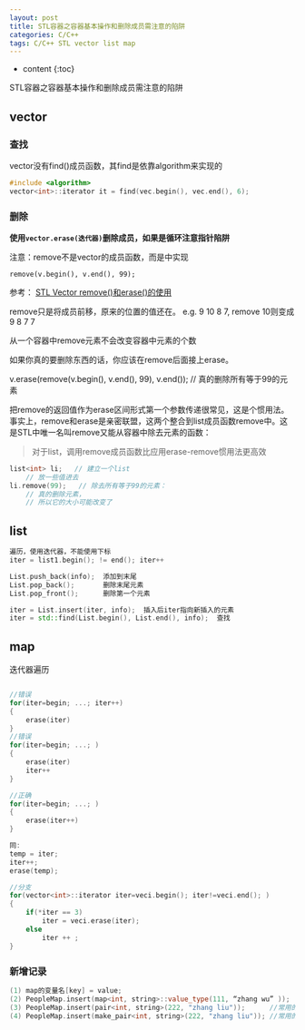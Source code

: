 ```yaml
---
layout: post
title: STL容器之容器基本操作和删除成员需注意的陷阱
categories: C/C++
tags: C/C++ STL vector list map
---
```


* content
{:toc}

STL容器之容器基本操作和删除成员需注意的陷阱



## vector

### 查找

vector没有find()成员函数，其find是依靠algorithm来实现的

```cpp
#include <algorithm>
vector<int>::iterator it = find(vec.begin(), vec.end(), 6);
```

### 删除

**使用`vector.erase(迭代器)`删除成员，如果是循环注意指针陷阱**

注意：remove不是vector的成员函数，而是<algorithm>中实现

`remove(v.begin(), v.end(), 99);`

参考：
[STL Vector remove()和erase()的使用](https://blog.csdn.net/yockie/article/details/7859330)

remove只是将成员前移，原来的位置的值还在。 e.g. 9 10 8 7, remove 10则变成9 8 7 7

从一个容器中remove元素不会改变容器中元素的个数

如果你真的要删除东西的话，你应该在remove后面接上erase。

v.erase(remove(v.begin(), v.end(), 99), v.end());  // 真的删除所有等于99的元素

把remove的返回值作为erase区间形式第一个参数传递很常见，这是个惯用法。事实上，remove和erase是亲密联盟，这两个整合到list成员函数remove中。这是STL中唯一名叫remove又能从容器中除去元素的函数：

>对于list，调用remove成员函数比应用erase-remove惯用法更高效

```cpp
list<int> li;   // 建立一个list
    // 放一些值进去
li.remove(99);   // 除去所有等于99的元素：
    // 真的删除元素，
    // 所以它的大小可能改变了
```

## list

```cpp
遍历，使用迭代器，不能使用下标
iter = list1.begin(); != end(); iter++

List.push_back(info);  添加到末尾
List.pop_back();       删除末尾元素
List.pop_front();      删除第一个元素

iter = List.insert(iter, info);  插入后iter指向新插入的元素
iter = std::find(List.begin(), List.end(), info);  查找
```

## map

迭代器遍历

```cpp

//错误
for(iter=begin; ...; iter++)
{
    erase(iter)
}
//错误
for(iter=begin; ...; )
{
    erase(iter)
    iter++
}

//正确
for(iter=begin; ...; )
{
    erase(iter++)
}

同:
temp = iter;
iter++;
erase(temp);

//分支
for(vector<int>::iterator iter=veci.begin(); iter!=veci.end(); )
{
    if(*iter == 3)
        iter = veci.erase(iter);
    else
        iter ++ ;
}
```

### 新增记录

```cpp
(1) map的变量名[key] = value;
(2) PeopleMap.insert(map<int, string>::value_type(111, “zhang wu” ));
(3) PeopleMap.insert(pair<int, string>(222, "zhang liu"));      //常用的
(4) PeopleMap.insert(make_pair<int, string>(222, "zhang liu")); //常用的
```

